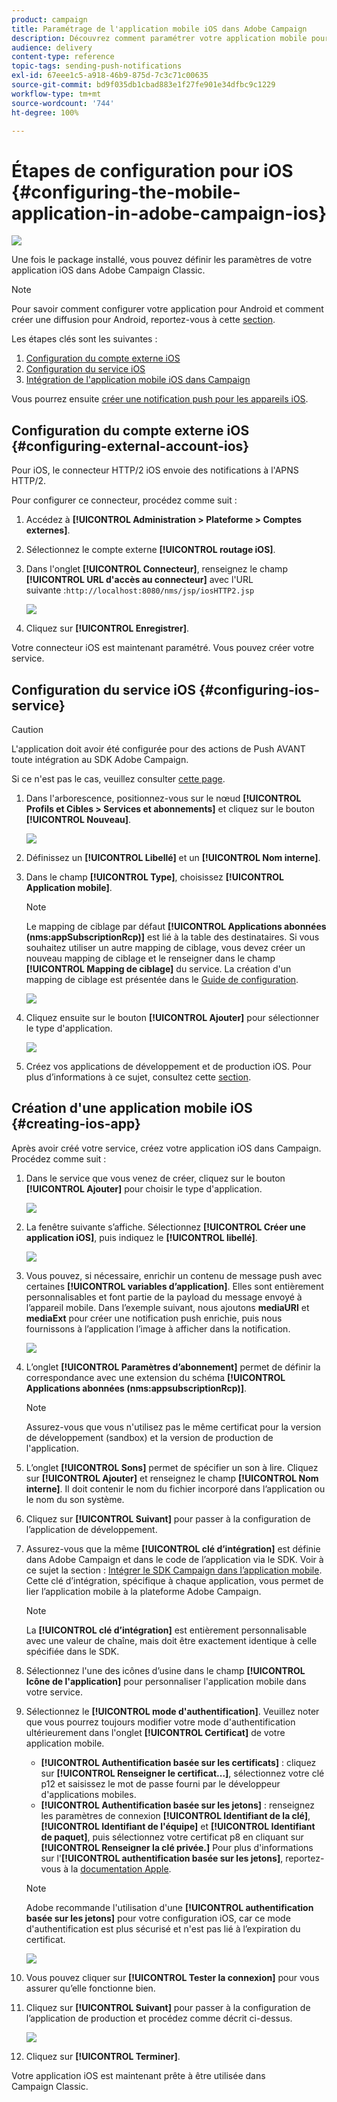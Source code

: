 ```yaml
---
product: campaign
title: Paramétrage de l'application mobile iOS dans Adobe Campaign
description: Découvrez comment paramétrer votre application mobile pour iOS
audience: delivery
content-type: reference
topic-tags: sending-push-notifications
exl-id: 67eee1c5-a918-46b9-875d-7c3c71c00635
source-git-commit: bd9f035db1cbad883e1f27fe901e34dfbc9c1229
workflow-type: tm+mt
source-wordcount: '744'
ht-degree: 100%

---
```


# Étapes de configuration pour iOS {#configuring-the-mobile-application-in-adobe-campaign-ios}

![](../../assets/common.svg)

Une fois le package installé, vous pouvez définir les paramètres de votre application iOS dans Adobe Campaign Classic.

>[!NOTE]
>
>Pour savoir comment configurer votre application pour Android et comment créer une diffusion pour Android, reportez-vous à cette [section](configuring-the-mobile-application-android.md).

Les étapes clés sont les suivantes :

1. [Configuration du compte externe iOS](#configuring-external-account-ios)
1. [Configuration du service iOS](#configuring-ios-service)
1. [Intégration de l&#39;application mobile iOS dans Campaign](#creating-ios-app)

Vous pourrez ensuite [créer une notification push pour les appareils iOS](create-notifications-ios.md).


## Configuration du compte externe iOS {#configuring-external-account-ios}

Pour iOS, le connecteur HTTP/2 iOS envoie des notifications à l&#39;APNS HTTP/2.

Pour configurer ce connecteur, procédez comme suit :

1. Accédez à **[!UICONTROL Administration > Plateforme > Comptes externes]**.
1. Sélectionnez le compte externe **[!UICONTROL routage iOS]**.
1. Dans l&#39;onglet **[!UICONTROL Connecteur]**, renseignez le champ **[!UICONTROL URL d&#39;accès au connecteur]** avec l&#39;URL suivante :```http://localhost:8080/nms/jsp/iosHTTP2.jsp```

   ![](assets/nmac_connectors.png)

1. Cliquez sur **[!UICONTROL Enregistrer]**.

Votre connecteur iOS est maintenant paramétré. Vous pouvez créer votre service.

## Configuration du service iOS {#configuring-ios-service}

>[!CAUTION]
>
>L&#39;application doit avoir été configurée pour des actions de Push AVANT toute intégration au SDK Adobe Campaign.
>
>Si ce n&#39;est pas le cas, veuillez consulter [cette page](https://developer.apple.com/documentation/usernotifications).

1. Dans l&#39;arborescence, positionnez-vous sur le nœud **[!UICONTROL Profils et Cibles > Services et abonnements]** et cliquez sur le bouton **[!UICONTROL Nouveau]**.

   ![](assets/nmac_service_1.png)

1. Définissez un **[!UICONTROL Libellé]** et un **[!UICONTROL Nom interne]**.
1. Dans le champ **[!UICONTROL Type]**, choisissez **[!UICONTROL Application mobile]**.

   >[!NOTE]
   >
   >Le mapping de ciblage par défaut **[!UICONTROL Applications abonnées (nms:appSubscriptionRcp)]** est lié à la table des destinataires. Si vous souhaitez utiliser un autre mapping de ciblage, vous devez créer un nouveau mapping de ciblage et le renseigner dans le champ **[!UICONTROL Mapping de ciblage]** du service. La création d&#39;un mapping de ciblage est présentée dans le [Guide de configuration](../../configuration/using/about-custom-recipient-table.md).

   ![](assets/nmac_ios.png)

1. Cliquez ensuite sur le bouton **[!UICONTROL Ajouter]** pour sélectionner le type d&#39;application.

   ![](assets/nmac_service_2.png)

1. Créez vos applications de développement et de production iOS. Pour plus d’informations à ce sujet, consultez cette [section](configuring-the-mobile-application.md#creating-ios-app).

## Création d&#39;une application mobile iOS {#creating-ios-app}

Après avoir créé votre service, créez votre application iOS dans Campaign. Procédez comme suit :

1. Dans le service que vous venez de créer, cliquez sur le bouton **[!UICONTROL Ajouter]** pour choisir le type d&#39;application.

   ![](assets/nmac_service_2.png)

1. La fenêtre suivante s’affiche. Sélectionnez **[!UICONTROL Créer une application iOS]**, puis indiquez le **[!UICONTROL libellé]**.

   ![](assets/nmac_ios_2.png)

1. Vous pouvez, si nécessaire, enrichir un contenu de message push avec certaines **[!UICONTROL variables d’application]**. Elles sont entièrement personnalisables et font partie de la payload du message envoyé à l’appareil mobile.
Dans l’exemple suivant, nous ajoutons **mediaURl** et **mediaExt** pour créer une notification push enrichie, puis nous fournissons à l’application l’image à afficher dans la notification.

   ![](assets/nmac_ios_3.png)

1. L’onglet **[!UICONTROL Paramètres d’abonnement]** permet de définir la correspondance avec une extension du schéma **[!UICONTROL Applications abonnées (nms:appsubscriptionRcp)]**.

   >[!NOTE]
   >
   >Assurez-vous que vous n&#39;utilisez pas le même certificat pour la version de développement (sandbox) et la version de production de l&#39;application.

1. L’onglet **[!UICONTROL Sons]** permet de spécifier un son à lire. Cliquez sur **[!UICONTROL Ajouter]** et renseignez le champ **[!UICONTROL Nom interne]**. Il doit contenir le nom du fichier incorporé dans l’application ou le nom du son système.

1. Cliquez sur **[!UICONTROL Suivant]** pour passer à la configuration de l’application de développement.

1. Assurez-vous que la même **[!UICONTROL clé d’intégration]** est définie dans Adobe Campaign et dans le code de l’application via le SDK. Voir à ce sujet la section : [Intégrer le SDK Campaign dans l’application mobile](integrating-campaign-sdk-into-the-mobile-application.md). Cette clé d’intégration, spécifique à chaque application, vous permet de lier l’application mobile à la plateforme Adobe Campaign.

   >[!NOTE]
   >
   > La **[!UICONTROL clé d’intégration]** est entièrement personnalisable avec une valeur de chaîne, mais doit être exactement identique à celle spécifiée dans le SDK.

1. Sélectionnez l&#39;une des icônes d’usine dans le champ **[!UICONTROL Icône de l&#39;application]** pour personnaliser l&#39;application mobile dans votre service.

1. Sélectionnez le **[!UICONTROL mode d&#39;authentification]**. Veuillez noter que vous pourrez toujours modifier votre mode d&#39;authentification ultérieurement dans l&#39;onglet **[!UICONTROL Certificat]** de votre application mobile.
   * **[!UICONTROL Authentification basée sur les certificats]** : cliquez sur **[!UICONTROL Renseigner le certificat...]**, sélectionnez votre clé p12 et saisissez le mot de passe fourni par le développeur d&#39;applications mobiles.
   * **[!UICONTROL Authentification basée sur les jetons]** : renseignez les paramètres de connexion **[!UICONTROL Identifiant de la clé]**, **[!UICONTROL Identifiant de l&#39;équipe]** et **[!UICONTROL Identifiant de paquet]**, puis sélectionnez votre certificat p8 en cliquant sur **[!UICONTROL Renseigner la clé privée.]** Pour plus d&#39;informations sur l&#39;**[!UICONTROL authentification basée sur les jetons]**, reportez-vous à la [documentation Apple](https://developer.apple.com/documentation/usernotifications/setting_up_a_remote_notification_server/establishing_a_token-based_connection_to_apns).

   >[!NOTE]
   >
   > Adobe recommande l&#39;utilisation d&#39;une **[!UICONTROL authentification basée sur les jetons]** pour votre configuration iOS, car ce mode d&#39;authentification est plus sécurisé et n&#39;est pas lié à l’expiration du certificat.

   ![](assets/nmac_ios_4.png)

1. Vous pouvez cliquer sur **[!UICONTROL Tester la connexion]** pour vous assurer qu’elle fonctionne bien.

1. Cliquez sur **[!UICONTROL Suivant]** pour passer à la configuration de l’application de production et procédez comme décrit ci-dessus.

   ![](assets/nmac_ios_5.png)

1. Cliquez sur **[!UICONTROL Terminer]**.

Votre application iOS est maintenant prête à être utilisée dans Campaign Classic.
